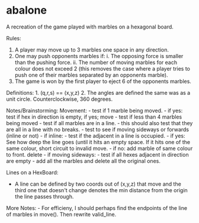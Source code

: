 # abalone
A recreation of the game played with marbles on a hexagonal board.

Rules:
1. A player may move up to 3 marbles one space in any direction.
2. One may push opponents marbles if:
	i. The opposing force is smaller than the pushing force.
	ii. The number of moving marbles for each colour does not exceed 2 (this removes the case where a player tries to push one of their marbles separated by an opponents marble).
3. The game is won by the first player to eject 6 of the opponents marbles.


Definitions:
	1. (q,r,s) == (x,y,z)
	2. The angles are defined the same was as a unit circle.  Counterclockwise, 360 degrees.


Notes/Brainstorming:
Movement:
	- test if 1 marble being moved.
		- if yes: test if hex in direction is empty, if yes; move
	- test if less than 4 marbles being moved
	- test if all marbles are in a line.
		- this should also test that they are all in a line with no breaks.
	- test to see if moving sideways or forwards (inline or not)
		- if inline:
			- test if the adjacent in a line is occupied.
				- if yes:
					See how deep the line goes (until it hits an empty space.
					If it hits one of the same colour, short circuit to invalid move.
				- if no: add marble of same colour to front. delete
		- if moving sideways:
			- test if all hexes adjacent in direction are empty
			- add all the marbles and delete all the original ones.

Lines on a HexBoard:
- A line can be defined by two coords out of (x,y,z) that move and the third one that doesn't change denotes the min distance from the origin the line passes through.


More Notes:
	- For efficieny, I should perhaps find the endpoints of the line of marbles in move().  Then rewrite valid_line.
	
	

